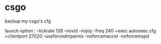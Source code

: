 # csgo
backup my csgo's cfg

launch option : 
-tickrate 128 -novid -nojoy -freq 240 +exec autoexec.cfg +clientport 27020 -useforcedmparms -noforcemaccel -noforcemspd

